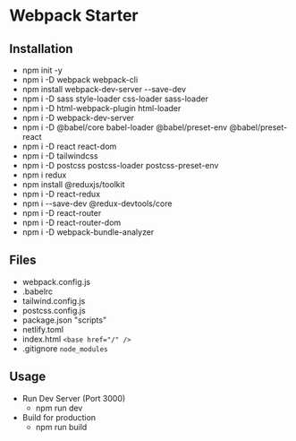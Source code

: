 # Webpack Starter

## Installation

- npm init -y
- npm i -D webpack webpack-cli
- npm install webpack-dev-server --save-dev
- npm i -D sass style-loader css-loader sass-loader
- npm i -D html-webpack-plugin html-loader
- npm i -D webpack-dev-server
- npm i -D @babel/core babel-loader @babel/preset-env @babel/preset-react
- npm i -D react react-dom
- npm i -D tailwindcss
- npm i -D postcss postcss-loader postcss-preset-env
- npm i redux
- npm install @reduxjs/toolkit
- npm i -D react-redux
- npm i --save-dev @redux-devtools/core
- npm i -D react-router
- npm i -D react-router-dom
- npm i -D webpack-bundle-analyzer

## Files

- webpack.config.js
- .babelrc
- tailwind.config.js
- postcss.config.js
- package.json "scripts"
- netlify.toml
- index.html `<base href="/" />`
- .gitignore `node_modules`

## Usage

- Run Dev Server (Port 3000)
  - npm run dev
- Build for production
  - npm run build
